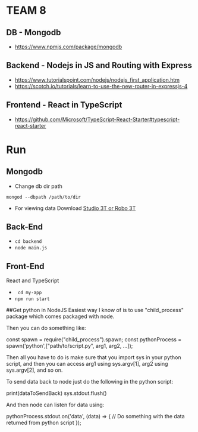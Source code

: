 # TEAM 8 

## DB - Mongodb
- https://www.npmjs.com/package/mongodb
## Backend - Nodejs in JS and Routing with Express
- https://www.tutorialspoint.com/nodejs/nodejs_first_application.htm
- https://scotch.io/tutorials/learn-to-use-the-new-router-in-expressjs-4
## Frontend - React in TypeScript
- https://github.com/Microsoft/TypeScript-React-Starter#typescript-react-starter


# Run

## Mongodb

- Change db dir path

` mongod --dbpath /path/to/dir `


- For viewing data
Download [Studio 3T or Robo 3T](https://robomongo.org/)


## Back-End

- ` cd backend `
- ` node main.js `

## Front-End

React and TypeScript

- ` cd my-app`
- ` npm run start `

##Get python in NodeJS 
Easiest way I know of is to use "child_process" package which comes packaged with node.

Then you can do something like:

const spawn = require("child_process").spawn;
const pythonProcess = spawn('python',["path/to/script.py", arg1, arg2, ...]);

Then all you have to do is make sure that you import sys in your python script, and then you can access arg1 using sys.argv[1], arg2 using sys.argv[2], and so on.

To send data back to node just do the following in the python script:

print(dataToSendBack)
sys.stdout.flush()

And then node can listen for data using:

pythonProcess.stdout.on('data', (data) => {
    // Do something with the data returned from python script
});

